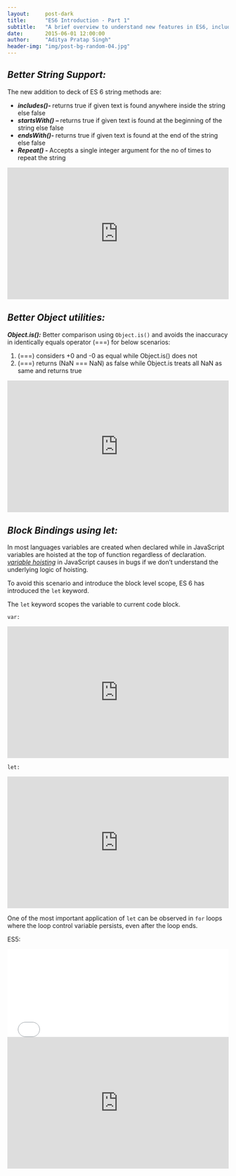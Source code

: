 ```yaml
---
layout:     post-dark
title:      "ES6 Introduction - Part 1"
subtitle:   "A brief overview to understand new features in ES6, including Strings, Objects, let"
date:       2015-06-01 12:00:00
author:     "Aditya Pratap Singh"
header-img: "img/post-bg-random-04.jpg"
---
```


<h2><i>Better String Support: </i></h2>

<p>The new addition to deck of ES 6 string methods are:</p>

<ul>

  <li><b><i> includes()- </i></b> returns true if given text is found anywhere inside the string else false </li>
  <li><b><i> startsWith() – </i></b> returns true if given text is found at the beginning of the string else false </li>
  <li><b><i> endsWith()- </i></b> returns true if given text is found at the end of the string else false </li>
  <li><b><i> Repeat() - </i></b> Accepts a single integer argument for the no of times to repeat the string </li>
</ul>

<iframe width="100%" height="300" frameborder="0" allowfullscreen src="http://www.es6fiddle.net/embed/iaplcqtx/"></iframe>

<h2><i>Better Object utilities: </i></h2>

<p><strong><i>Object.is():</i></strong> Better comparison using <code>Object.is()</code> and avoids the inaccuracy in identically equals operator (===) for below scenarios: </p> 

<ol>
  <li> (===) considers +0 and -0 as equal while Object.is() does not </li>
  <li> (===) returns (NaN === NaN) as false while Object.is treats all NaN as same and returns true </li>
</ol>

<iframe width="100%" height="300" frameborder="0" allowfullscreen src="http://www.es6fiddle.net/embed/iapkijp3/"></iframe>

<h2><i>Block Bindings using let: </i></h2> In most languages variables are created when declared while in JavaScript variables are hoisted at the top of function regardless of declaration. 
<a href="http://www.adequatelygood.com/JavaScript-Scoping-and-Hoisting.html"><i>variable hoisting</i></a> in JavaScript causes in bugs if we don’t understand the underlying logic of hoisting.

<p>To avoid this scenario and introduce the block level scope, ES 6 has introduced the <code>let</code> keyword.</p>

<p>The <code>let</code> keyword scopes the variable to current code block. </p>

<p><code>var: </code></p>
<iframe width="100%" height="300" frameborder="0" allowfullscreen src="http://www.es6fiddle.net/embed/iapkt8pv/"></iframe>

<p><code>let: </code></p>
<iframe width="100%" height="300" frameborder="0" allowfullscreen src="http://www.es6fiddle.net/embed/iapkuzte/"></iframe>

<p> One of the most important application of <code>let</code> can be observed in <code>for</code> loops where the loop control variable persists, even after the loop ends. </p>

<p>ES5:</p> 
<iframe width="100%" height="200" src="//jsfiddle.net/raL2y4L2/embedded/" allowfullscreen="allowfullscreen" frameborder="0"></iframe>
<iframe width="100%" height="300" frameborder="0" allowfullscreen src="http://www.es6fiddle.net/embed/iapllgu6/"></iframe>
